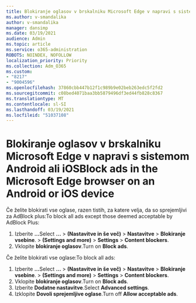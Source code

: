 ```yaml
---
title: Blokiranje oglasov v brskalniku Microsoft Edge v napravi s sistemom Android ali iOS
ms.author: v-smandalika
author: v-smandalika
manager: dansimp
ms.date: 03/19/2021
audience: Admin
ms.topic: article
ms.service: o365-administration
ROBOTS: NOINDEX, NOFOLLOW
localization_priority: Priority
ms.collection: Adm_O365
ms.custom:
- "8217"
- "9004596"
ms.openlocfilehash: 37860cbb447b12f1c989b9e02beb263edc5f2fd2
ms.sourcegitcommit: c08bed4071baa3bb5879496df3ed44fb828c8367
ms.translationtype: MT
ms.contentlocale: sl-SI
ms.lasthandoff: 03/19/2021
ms.locfileid: "51037108"
---
```

# <a name="block-ads-in-the-microsoft-edge-browser-on-an-android-or-ios-device"></a><span data-ttu-id="b0fe8-102">Blokiranje oglasov v brskalniku Microsoft Edge v napravi s sistemom Android ali iOS</span><span class="sxs-lookup"><span data-stu-id="b0fe8-102">Block ads in the Microsoft Edge browser on an Android or iOS device</span></span>

<span data-ttu-id="b0fe8-103">Če želite blokirati vse oglase, razen tistih, za katere velja, da so sprejemljivi za AdBlock plus:</span><span class="sxs-lookup"><span data-stu-id="b0fe8-103">To block all ads except those deemed acceptable by AdBlock Plus:</span></span>
1. <span data-ttu-id="b0fe8-104">Izberite **...**</span><span class="sxs-lookup"><span data-stu-id="b0fe8-104">Select **…**</span></span><span data-ttu-id="b0fe8-105"> > **(Nastavitve in še več)**  >  **Nastavitve**  >  **Blokiranje vsebine**.</span><span class="sxs-lookup"><span data-stu-id="b0fe8-105"> > **(Settings and more)** > **Settings** > **Content blockers**.</span></span>
2. <span data-ttu-id="b0fe8-106">Vklopite **blokiranje oglasov**.</span><span class="sxs-lookup"><span data-stu-id="b0fe8-106">Turn on **Block ads**.</span></span>

<span data-ttu-id="b0fe8-107">Če želite blokirati vse oglase:</span><span class="sxs-lookup"><span data-stu-id="b0fe8-107">To block all ads:</span></span>
1. <span data-ttu-id="b0fe8-108">Izberite **...**</span><span class="sxs-lookup"><span data-stu-id="b0fe8-108">Select **…**</span></span><span data-ttu-id="b0fe8-109"> > **(Nastavitve in še več)**  >  **Nastavitve**  >  **Blokiranje vsebine**.</span><span class="sxs-lookup"><span data-stu-id="b0fe8-109"> > **(Settings and more)** > **Settings** > **Content blockers**.</span></span>
2. <span data-ttu-id="b0fe8-110">Vklopite **blokiranje oglasov**.</span><span class="sxs-lookup"><span data-stu-id="b0fe8-110">Turn on **Block ads**.</span></span>
3. <span data-ttu-id="b0fe8-111">Izberite **Dodatne nastavitve**.</span><span class="sxs-lookup"><span data-stu-id="b0fe8-111">Select **Advanced settings**.</span></span>
4. <span data-ttu-id="b0fe8-112">Izklopite **Dovoli sprejemljive oglase**.</span><span class="sxs-lookup"><span data-stu-id="b0fe8-112">Turn off **Allow acceptable ads**.</span></span>